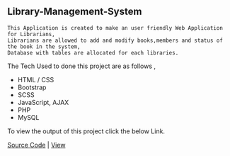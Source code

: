 ## Library-Management-System
    This Application is created to make an user friendly Web Application for Librarians,
    Librarians are allowed to add and modify books,members and status of the book in the system, 
    Database with tables are allocated for each libraries.
    
   The Tech Used to done this project are as follows ,
  -  HTML / CSS
  -  Bootstrap
  -  SCSS
  -  JavaScript, AJAX
  -  PHP
  -  MySQL
   
   To view the output of this project click the below Link.
   
   [Source Code](https://bitbucket.org/AjaiJA/workspace/projects/LMS) | [View](http://jaife.cf/Library%20Management%20System)
